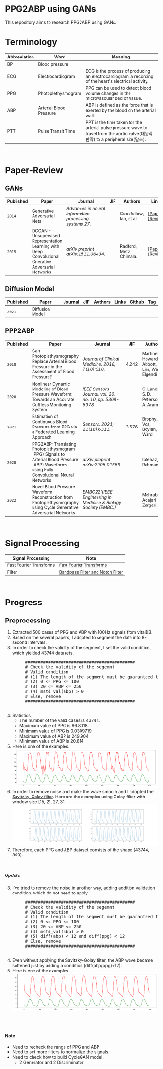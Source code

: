 # PPG2ABP using GANs
This repository aims to research PPG2ABP using GANs.

# Terminology
|Abbreviation|Word|Meaning|
|------------|----|-------|
|BP     |Blood pressure     |       |
|ECG    |Electrocardiogram  |ECG is the process of producing an electrocardiogram, a recording of the heart's electrical activity.|
|PPG    |Photoplethysmogram |PPG can be used to detect blood volume changes in the microvascular bed of tissue.|
|ABP    |Arterial Blood Pressure|ABP is defined as the force that is exerted by the blood on the arterial wall.|
|PTT    |Pulse Transit Time |PPT is the time taken for the arterial pulse pressure wave to travel from the aortic valve(대동맥 판막) to a peripheral site(말초).|

<br>

# Paper-Review 

## GANs
|Published|Paper|Journal|JIF|Authors|Links|Github|Tag|
|---------|-----|-------|---|-------|-----|------|---|
|`2014`|Generative Adversarial Nets|<i>Advances in neural information processing systems 27.</i>||Goodfellow, Ian, et al|[[Paper]](https://arxiv.org/pdf/1406.2661.pdf)<br/>[[Review]](paper-review/GAN.md)||[[Github](https://github.com/goodfeli/adversarial)]|`GAN`|
|`2015`|DCGAN - Unsupervised Representation Learning with Deep Convolutional Gnerative Adversarial Networks|<i>arXiv preprint arXiv:1511.06434.</i>||Radford, Metz, Chintala.|[[Paper]](https://arxiv.org/abs/1511.06434)<br/>[[Review]](paper-review/DCGAN.md)|||`DCGAN`|

## Diffusion Model
|Published|Paper|Journal|JIF|Authors|Links|Github|Tag|
|---------|-----|-------|---|-------|-----|------|---|
|`2021`|Diffusion Model |||||||`Diffusion Model`|

## PPP2ABP
|Published|Paper|Journal|JIF|Authors|Links|Github|Tag|
|---------|-----|-------|---|-------|-----|------|---|
|`2018`|Can Photoplethysmography Replace Arterial Blood Pressure in the Assessment of Blood Pressure?|<i>Journal of Clinical Medicine. 2018; 7(10):316.</i>|4.242|Martínez, Howard, Abbott, Lim, Ward, Elgendi|[[Paper]](https://doi.org/10.3390/jcm7100316)<br/>[[Review]](paper-review/PPGABP.md)||`PPG2ABP`|
|`2020`|Nonlinear Dynamic Modeling of Blood Pressure Waveform: Towards an Accurate Cuffless Monitoring System|<i>IEEE Sensors Journal, vol. 20, no. 10, pp. 5368-5378</i>||C. Landry, S. D. Peterson, A. Arami|[[Paper]](https://ieeexplore.ieee.org/document/8963724)</br>||`PPG2ECG`|
|`2021`|Estimation of Continuous Blood Pressure from PPG via a Federated Learning Approach|<i>Sensors. 2021; 21(18):6311.</i>|3.576|Brophy, De Vos, Boylan, Ward|[[Paper]](https://www.mdpi.com/1424-8220/21/18/6311)<br/>[[Review]](paper-review/PPG2ABP_T2TGAN.md)|[[Github]](https://github.com/Brophy-E/T2TGAN)|`PPG2ABP` `T2TGAN`|
|`2020`|PPG2ABP: Translating Photoplethysmogram (PPG) Signals to Arterial Blood Pressure (ABP) Waveforms using Fully Convolutional Neural Networks|<i>arXiv preprint arXiv:2005.01669.</i>||Ibtehaz, Rahman|[[Paper]](https://www.semanticscholar.org/paper/PPG2ABP%3A-Translating-Photoplethysmogram-%28PPG%29-to-Ibtehaz-Rahman/26238aa1d8ec51788f1b5e22aeb6ea88cac0c41f)<br/>[[Review]](paper-review/PPG2ABP_CNN.md)||`PPG2ABP` `CNN`|
|`2022`|Novel Blood Pressure Waveform Reconstruction from Photoplethysmography using Cycle Generative Adversarial Networks|<i>EMBC22'(IEEE Engineering in Medicine & Biology Society (EMBC))</i>||Mehrabadi, Aqajari  Zargari.|[[Paper]](https://doi.org/10.48550/arXiv.2201.09976)</br>[[Review]](paper-review/PPG2ABP_CycleGAN.md)||`PPG2ABP` `CycleGAN`|

<br>

# Signal Processing
|Signal Processing|Note|
|-----------------|----|
|Fast Fourier Transforms|[Fast Fourier Transforms](signal-processing/Fast-Fourier-Transforms.ipynb)|
|Filter|[Bandpass Filter and Notch Filter](signal-processing/Signal-Processing-Filter.ipynb)|


<br>

# Progress

## Preprocessing
1. Extracted 500 cases of PPG and ABP with 100Hz signals from vitalDB.
2. Based on the several papers, I adopted to segment the data into 8-second intervals.
3. In order to check the validity of the segment, I set the valid condition, which yielded 43744 datasets.
    <pre>
        ###########################################
        # Check the validity of the segemnt
        # Valid condition
        # (1) The length of the segment must be guaranteed to be 8 seconds.
        # (2) 0 <= PPG <= 100
        # (3) 20 <= ABP <= 250
        # (4) mstd_val(abp) > 0
        # Else, remove
        ###########################################
    </pre>
4. Statistics
   - The number of the valid cases is 43744.
   - Maximum value of PPG is 96.8018 
   - Minimum value of PPG is 0.0309719
   - Maximum value of ABP is 249.904 
   - Minimum value of ABP is 20.814
5. Here is one of the examples. 
![segment](./img/code/1-ppg-abp-graph.PNG) 
6. In order to remove noise and make the wave smooth and I adopted the [Savitzky–Golay filter](https://en.wikipedia.org/wiki/Savitzky%E2%80%93Golay_filter). Here are the examples using Golay filter with window size [15, 21, 27, 31] <br/>
    ![segment](./img/code/savgol_win.png)
7. Therefore, each PPG and ABP dataset consists of the shape (43744, 800).
<br>

##### Update
3. I've tried to remove the noise in another way, adding addition validation condition.  which do not need to apply 
    <pre>
        ###########################################
        # Check the validity of the segemnt
        # Valid condition
        # (1) The length of the segment must be guaranteed to be 8 seconds.
        # (2) 0 <= PPG <= 100
        # (3) 20 <= ABP <= 250
        # (4) mstd_val(abp) > 0
        # (5) diff(abp) < 12 and diff(ppg) < 12
        # Else, remove
        ###########################################
    </pre>
4. Even without applying the Savitzky-Golay filter, the ABP wave became softened just by adding a condition (diff(abp/ppg)<12).
5. Here is one of the examples. 
![segment](./img/code/wave2.PNG)


<br/>
<br/>

#### Note
- Need to recheck the range of PPG and ABP
- Need to set more filters to normalize the signals.
- Need to check how to build CycleGAN model.
    - 2 Generator and 2 Discriminator


